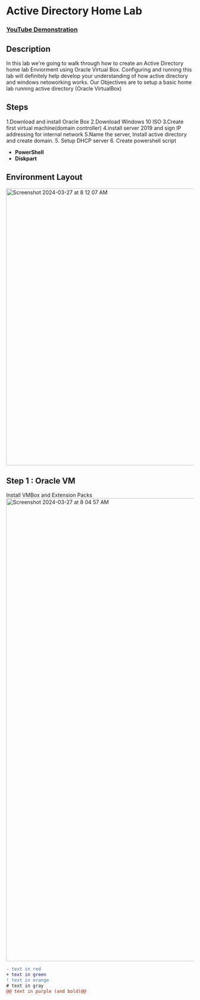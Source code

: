 <h1>Active Directory Home Lab</h1>

 ### [YouTube Demonstration](https://www.youtube.com/watch?v=MHsI8hJmggI)

<h2>Description</h2>
In this lab we're going to walk through how to create an Active Directory home lab Enviorment using Oracle Virtual Box. Configuring and running this lab will definitely help develop your understanding of how active directory and windows netoworking works. Our Objectives are to setup a basic home lab running active directory (Oracle VirtualBox)
<br />


<h2>Steps</h2>
 1.Download and install Oracle Box 2.Download Windows 10 ISO 3.Create first virtual machine(domain controller) 4.install server 2019 and sign IP addressing for internal network 5.Name the server, Install active directory and create domain. 5. Setup DHCP server 6. Create powershell script 

- <b>PowerShell</b> 
- <b>Diskpart</b>

<h2>Environment Layout </h2>

<img width="744" alt="Screenshot 2024-03-27 at 8 12 07 AM" src="https://github.com/MustafaCybertests/ActiveDirectoryLab/assets/155025144/8914c649-bb23-4153-a4bc-aa3671bd5075">

<h2>Step 1 : Oracle VM</h2>
Install VMBox and Extension Packs 

<img width="1244" alt="Screenshot 2024-03-27 at 8 04 57 AM" src="https://github.com/MustafaCybertests/ActiveDirectoryLab/assets/155025144/1a959662-f630-42cf-914f-d0509e80eb69">


 ```diff
- text in red
+ text in green
! text in orange
# text in gray
@@ text in purple (and bold)@@
